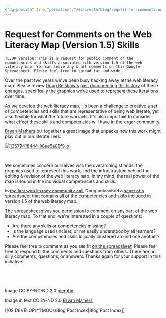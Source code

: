 ```yaml
---
{"dg-publish":true,"permalink":"/03-create/blog/request-for-comments-on-the-web-literacy-map-version-1-5-skills/","title":"Request for Comments on the Web Literacy Map (Version 1.5) Skills","tags":["webliteracy"]}
---
```


# Request for Comments on the Web Literacy Map (Version 1.5) Skills

```
TL;DR Version: This is a request for public comment on the competencies and skills associated with version 1.5 of the web literacy map. You can leave any & all comments on this Google Spreadsheet. Please feel free to spread far and wide.
```

Over the past two years we've been busy hacking away at the web literacy map. Please review [Doug Belshaw's](https://twitter.com/dajbelshaw/) [post documenting the history](http://dougbelshaw.com/blog/2015-02-09/two-years-of-weblitmap/) of these changes, specifically the graphics we've used to represent these iterations over time.

As we develop the web literacy map, it's been a challenge to creative a set of competencies and skills that are representative of being web literate, yet also flexible for what the future warrants. It's also important to consider what effect these skills and competencies will have in the larger community.

[Bryan Mathers](https://twitter.com/bryanmmathers) put together a great image that unpacks how this work might play out in our literate lives.

[![13579418444_08ee5a06f9_o](images/13579418444_08ee5a06f9_o-300x225.png)](http://wiobyrne.com/wp-content/uploads/2015/02/13579418444_08ee5a06f9_o.png)

 

We sometimes concern ourselves with the overarching strands, the graphics used to represent this work, and the infrastructure behind the editing & revision of the web literacy map. In my mind, the real power of the map is found in the individual competencies and skills.

In [the last web literacy community call](http://webliteracy.tumblr.com/post/110888290629/weblitmap-12feb15), Doug unleashed a [beast of a spreadsheet](https://docs.google.com/spreadsheets/d/19aSAD0J3Ex0EKYJ4xtQVqB1harG9-p9TVqZrHz_wHxE/edit#gid=0) that contains all of the competencies and skills included in version 1.5 of the web literacy map.

The spreadsheet gives you permission to comment on any part of the web literacy map. To that end, we're interested in a couple of questions:

- Are there any skills or competencies missing?
- Is the language used unclear, or not easily understood by all learners?
- Are the competencies and skills logically clustered around one another?

Please feel free to comment as you see fit [on the spreadsheet](https://docs.google.com/spreadsheets/d/19aSAD0J3Ex0EKYJ4xtQVqB1harG9-p9TVqZrHz_wHxE/edit#gid=0). Please feel free to respond to the comments and questions from others. There are no silly comments, questions, or answers. Thanks again for your support in this initiative.

 

 

Image CC BY-NC-ND 2.0 [pierofix](https://www.flickr.com/photos/pierofix/3547550101/in/photolist-6pu83V-owJK7U-5vX8Av-bFb7kQ-6Kv9nZ-gPPWoC-9aoRYz-pomQxF-cbUwKb-fyh3T1-a1tPe6-7jFo6f-hcQUfr-cZd1g3-ovk8m1-c4Yjo3-cm8Sn-ppyLnq-pKUVvY-2NgXKD-nuahkk-asy5XU-3bcw58-nLXJKz-bFTd3-dNE2A6-dNWeNL-2SvPH-5HuK7k-c3SYoW-59Fqaw-eKsmuG-eKsmmG-eKfWmV-eKfWk8-4soj2a-oR69Ar-5dpkHh-r2GAEs-6zxqWJ-9xoeDx-eKsmzL-eKfWzc-eKsmyQ-eKsmyh-eKfWwH-eKsmwA-eKfWvH-eKfWt4-eKsmrE)

Image in text CC BY-ND 2.0 [Bryan Mathers](https://www.flickr.com/photos/122135325@N06/13579418444/)

[[02 DEVELOP/🗂️ MOCs/Blog Post Index\|Blog Post Index]]